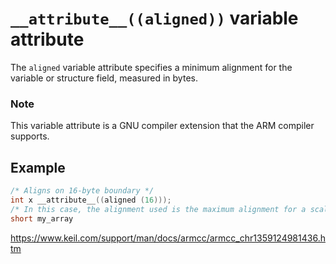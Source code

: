 # `__attribute__((aligned))` variable attribute

The `aligned` variable attribute specifies a minimum alignment for the variable or structure field, measured in bytes.

### Note

This variable attribute is a GNU compiler extension that the ARM compiler supports.      

## Example

```c
/* Aligns on 16-byte boundary */
int x __attribute__((aligned (16)));
/* In this case, the alignment used is the maximum alignment for a scalar data type. For ARM, this is 8 bytes. */
short my_array
```

https://www.keil.com/support/man/docs/armcc/armcc_chr1359124981436.htm
